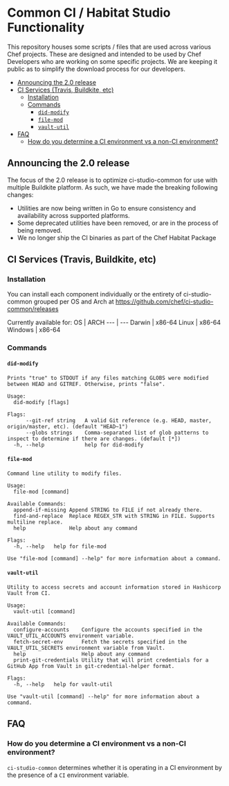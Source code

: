 # Common CI / Habitat Studio Functionality

This repository houses some scripts / files that are used across various Chef projects. These are designed and intended to be used by Chef Developers who are working on some specific projects. We are keeping it public as to simplify the download process for our developers.

<!-- You don't need to modify this TOC. It will automatically update when a PR is merged using Expeditor. -->

<!-- toc -->

- [Announcing the 2.0 release](#announcing-the-20-release)
- [CI Services (Travis, Buildkite, etc)](#ci-services-travis-buildkite-etc)
  * [Installation](#installation)
  * [Commands](#commands)
    + [`did-modify`](#did-modify)
    + [`file-mod`](#file-mod)
    + [`vault-util`](#vault-util)
- [FAQ](#faq)
  * [How do you determine a CI environment vs a non-CI environment?](#how-do-you-determine-a-ci-environment-vs-a-non-ci-environment)

<!-- tocstop -->

## Announcing the 2.0 release

The focus of the 2.0 release is to optimize ci-studio-common for use with multiple Buildkite platform. As such, we have made the breaking following changes:

* Utilities are now being written in Go to ensure consistency and availability across supported platforms.
* Some deprecated utilities have been removed, or are in the process of being removed.
* We no longer ship the CI binaries as part of the Chef Habitat Package


## CI Services (Travis, Buildkite, etc)

### Installation

You can install each component individually or the entirety of ci-studio-common grouped per OS and Arch at https://github.com/chef/ci-studio-common/releases

Currently available for:
OS | ARCH
--- | ---
Darwin | x86-64
Linux | x86-64
Windows | x86-64

### Commands
<!--
  Many of the Helpers are self-documenting. If you see the stdout comment tags, that means that documentation block
  is automatically updated everytime a PR is merged by executing the .expeditor/update_readme.sh script. The implication
  there is that you do not need to manually update those docs.
-->

#### `did-modify`

<!-- stdout "./build/linux/did-modify --help" -->
```
Prints "true" to STDOUT if any files matching GLOBS were modified between HEAD and GITREF. Otherwise, prints "false".

Usage:
  did-modify [flags]

Flags:
      --git-ref string   A valid Git reference (e.g. HEAD, master, origin/master, etc). (default "HEAD~1")
      --globs strings    Comma-separated list of glob patterns to inspect to determine if there are changes. (default [*])
  -h, --help             help for did-modify
```
<!-- stdout -->

#### `file-mod`

<!-- stdout "./build/linux/file-mod --help" -->
```
Command line utility to modify files.

Usage:
  file-mod [command]

Available Commands:
  append-if-missing Append STRING to FILE if not already there.
  find-and-replace  Replace REGEX_STR with STRING in FILE. Supports multiline replace.
  help              Help about any command

Flags:
  -h, --help   help for file-mod

Use "file-mod [command] --help" for more information about a command.
```
<!-- stdout -->

#### `vault-util`
<!-- stdout "./build/linux/vault-util --help" -->
```
Utility to access secrets and account information stored in Hashicorp Vault from CI.

Usage:
  vault-util [command]

Available Commands:
  configure-accounts    Configure the accounts specified in the VAULT_UTIL_ACCOUNTS environment variable.
  fetch-secret-env      Fetch the secrets specified in the VAULT_UTIL_SECRETS environment variable from Vault.
  help                  Help about any command
  print-git-credentials Utility that will print credentials for a GitHub App from Vault in git-credential-helper format.

Flags:
  -h, --help   help for vault-util

Use "vault-util [command] --help" for more information about a command.
```
<!-- stdout -->

## FAQ

### How do you determine a CI environment vs a non-CI environment?

`ci-studio-common` determines whether it is operating in a CI environment by the presence of a `CI` environment variable.
